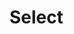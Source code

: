 # Select

<script setup>
import { ref } from 'vue'
import { HSelect, HButton, HIconButton } from '../../src'
import Preview from '../Preview.vue'
import CloseCircle from '~icons/mdi/close-circle-outline'

const selected = ref(null)

const selectOptions = [
    {
        label: 'Blue',
        value: '#0000ff',
    },
    {
        label: 'Red',
        value: '#ff0000',
        disabled: true
    },
    {
        label: 'Green',
        value: '#00ff00'
    }
]

const previewOptions = {
    kind: {
        kind: 'select',
        default: 'outlined',
        label: 'Kind',
        options: [
            {
                value: 'filled',
                label: 'Filled'
            },
            {
                value: 'outlined',
                label: 'Outlined'
            },
        ]
    },
}
</script>

<preview :options="previewOptions" v-slot="{ state }">
    <h-select
        label="Color"
        :options="selectOptions"
        v-model="selected"
        :kind="state.kind"
    />
    <h-icon-button label="Clear" @click="selected = null">
        <close-circle />
    </h-icon-button>
</preview>